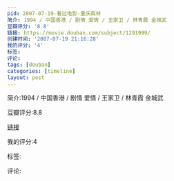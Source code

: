 ```yaml
---
pid: 2007-07-19-看过电影-重庆森林
简介: 1994 / 中国香港 / 剧情 爱情 / 王家卫 / 林青霞 金城武
豆瓣评分: '8.8'
链接: https://movie.douban.com/subject/1291999/
创建时间: '2007-07-19 21:16:28'
我的评分: '4'
标签:
评论:
tags: [douban]
categories: [timeline]
layout: post
---
```

简介:1994 / 中国香港 / 剧情 爱情 / 王家卫 / 林青霞 金城武

豆瓣评分:8.8

[链接](https://movie.douban.com/subject/1291999/)

我的评分:4

标签:

评论:
